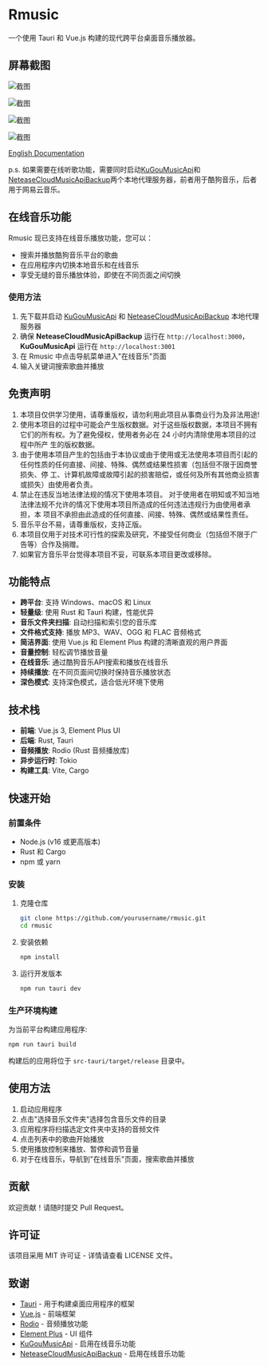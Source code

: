 # Rmusic

一个使用 Tauri 和 Vue.js 构建的现代跨平台桌面音乐播放器。

## 屏幕截图

![截图](/screenshots/image-1.png)

![截图](/screenshots/image-2.png)

![截图](/screenshots/image-3.png)

![截图](/screenshots/image-4.png)

[English Documentation](README.md)

p.s. 如果需要在线听歌功能，需要同时启动[KuGouMusicApi](https://github.com/MakcRe/KuGouMusicApi)和[NeteaseCloudMusicApiBackup](https://github.com/nooblong/NeteaseCloudMusicApiBackup)两个本地代理服务器，前者用于酷狗音乐，后者用于网易云音乐。

## 在线音乐功能

Rmusic 现已支持在线音乐播放功能，您可以：

- 搜索并播放酷狗音乐平台的歌曲
- 在应用程序内切换本地音乐和在线音乐
- 享受无缝的音乐播放体验，即使在不同页面之间切换

### 使用方法

1. 先下载并启动 [KuGouMusicApi](https://github.com/MakcRe/KuGouMusicApi) 和 [NeteaseCloudMusicApiBackup](https://github.com/nooblong/NeteaseCloudMusicApiBackup) 本地代理服务器
2. 确保 **NeteaseCloudMusicApiBackup** 运行在 `http://localhost:3000`，**KuGouMusicApi** 运行在 `http://localhost:3001`
3. 在 Rmusic 中点击导航菜单进入"在线音乐"页面
4. 输入关键词搜索歌曲并播放

## 免责声明

1. 本项目仅供学习使用，请尊重版权，请勿利用此项目从事商业行为及非法用途!
2. 使用本项目的过程中可能会产生版权数据。对于这些版权数据，本项目不拥有它们的所有权。为了避免侵权，使用者务必在 24 小时内清除使用本项目的过程中所产 生的版权数据。
3. 由于使用本项目产生的包括由于本协议或由于使用或无法使用本项目而引起的任何性质的任何直接、间接、特殊、偶然或结果性损害（包括但不限于因商誉损失、停 工、计算机故障或故障引起的损害赔偿，或任何及所有其他商业损害或损失）由使用者负责。
4. 禁止在违反当地法律法规的情况下使用本项目。 对于使用者在明知或不知当地法律法规不允许的情况下使用本项目所造成的任何违法违规行为由使用者承担，本 项目不承担由此造成的任何直接、间接、特殊、偶然或结果性责任。
5. 音乐平台不易，请尊重版权，支持正版。
6. 本项目仅用于对技术可行性的探索及研究，不接受任何商业（包括但不限于广告等）合作及捐赠。
7. 如果官方音乐平台觉得本项目不妥，可联系本项目更改或移除。

## 功能特点

- **跨平台**: 支持 Windows、macOS 和 Linux
- **轻量级**: 使用 Rust 和 Tauri 构建，性能优异
- **音乐文件夹扫描**: 自动扫描和索引您的音乐库
- **文件格式支持**: 播放 MP3、WAV、OGG 和 FLAC 音频格式
- **简洁界面**: 使用 Vue.js 和 Element Plus 构建的清晰直观的用户界面
- **音量控制**: 轻松调节播放音量
- **在线音乐**: 通过酷狗音乐API搜索和播放在线音乐
- **持续播放**: 在不同页面间切换时保持音乐播放状态
- **深色模式**: 支持深色模式，适合低光环境下使用

## 技术栈

- **前端**: Vue.js 3, Element Plus UI
- **后端**: Rust, Tauri
- **音频播放**: Rodio (Rust 音频播放库)
- **异步运行时**: Tokio
- **构建工具**: Vite, Cargo

## 快速开始

### 前置条件

- Node.js (v16 或更高版本)
- Rust 和 Cargo
- npm 或 yarn

### 安装

1. 克隆仓库

   ```bash
   git clone https://github.com/yourusername/rmusic.git
   cd rmusic
   ```

2. 安装依赖

   ```bash
   npm install
   ```

3. 运行开发版本

   ```bash
   npm run tauri dev
   ```

### 生产环境构建

为当前平台构建应用程序:

```bash
npm run tauri build
```

构建后的应用将位于 `src-tauri/target/release` 目录中。

## 使用方法

1. 启动应用程序
2. 点击"选择音乐文件夹"选择包含音乐文件的目录
3. 应用程序将扫描选定文件夹中支持的音频文件
4. 点击列表中的歌曲开始播放
5. 使用播放控制来播放、暂停和调节音量
6. 对于在线音乐，导航到"在线音乐"页面，搜索歌曲并播放

## 贡献

欢迎贡献！请随时提交 Pull Request。

## 许可证

该项目采用 MIT 许可证 - 详情请查看 LICENSE 文件。

## 致谢

- [Tauri](https://tauri.app/) - 用于构建桌面应用程序的框架
- [Vue.js](https://vuejs.org/) - 前端框架
- [Rodio](https://github.com/RustAudio/rodio) - 音频播放功能
- [Element Plus](https://element-plus.org/) - UI 组件
- [KuGouMusicApi](https://github.com/MakcRe/KuGouMusicApi) - 启用在线音乐功能
- [NeteaseCloudMusicApiBackup](https://github.com/nooblong/NeteaseCloudMusicApiBackup) - 启用在线音乐功能
